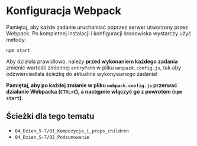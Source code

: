 # Konfiguracja Webpack

Pamiętaj, aby każde zadanie uruchamiać poprzez serwer utworzony przez Webpack. Po kompletnej instalacji i konfiguracji środowiska wystarczy użyć metody:

```shell script
npm start
```

Aby działała prawidłowo, należy **przed wykonaniem każdego zadania** zmienić wartość zmiennej `entryPath` w pliku `webpack.config.js`, tak aby odzwierciedlała ścieżkę do aktualnie wykonywanego zadania!

**Pamiętaj, aby po każdej zmianie w pliku `webpack.config.js` przerwać działanie Webpacka (`CTRL+C`), a następnie włączyć go z powrotem (`npm start`).**

## Ścieżki dla tego tematu

- `04_Dzien_5-7/01_Kompozycja_i_props_children`
- `04_Dzien_5-7/02_Podsumowanie`
